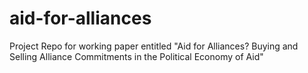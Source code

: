 # aid-for-alliances
Project Repo for working paper entitled "Aid for Alliances? Buying and Selling Alliance Commitments in the Political Economy of Aid"
